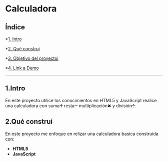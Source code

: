 # Calculadora

## **Índice**

*[1. Intro](#)

*[2. Qué construí](#)

*[3. Objetivo del proyectoi](#)

*[4. Link a Demo](#)

****

## 1.Intro

En este proyecto utilice los conocimientos en HTML5 y JavaScript realice una calculadora con suma➕ resta➖ multiplicación✖ y división➗.

## 2.Qué construí
En este proyecto me enfoque en relizar una calculadora basica construida con:
* **HTML5**
* **JavaScript**
